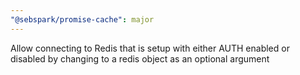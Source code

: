 ```yaml
---
"@sebspark/promise-cache": major
---
```


Allow connecting to Redis that is setup with either AUTH enabled or disabled by changing to a redis object as an optional argument
